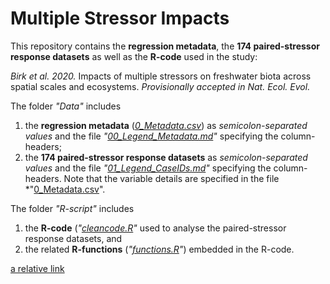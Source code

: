 # Multiple Stressor Impacts

This repository contains the **regression metadata**, the **174 paired-stressor response datasets** as well as the **R-code** used in the study:

*Birk et al. 2020.* Impacts of multiple stressors on freshwater biota across spatial scales and ecosystems. *Provisionally accepted in Nat. Ecol. Evol.*

The folder *"Data"* includes
1. the **regression metadata** (*[0_Metadata.csv](/)*) as *semicolon-separated values* and the file *"[00_Legend_Metadata.md](/Data/00_Legend_Metadata.md)"* specifying the column-headers;
2. the **174 paired-stressor response datasets** as *semicolon-separated values* and the file *"[01_Legend_CaseIDs.md](/Data/01_Legend_CaseIDs.md)"* specifying the column-headers. Note that the variable details are specified in the file *"[0_Metadata.csv](/)".

The folder *"R-script"* includes
1. the **R-code** (*"[cleancode.R](R-script/cleancode.R)"* used to analyse the paired-stressor response datasets, and
2. the related **R-functions** (*"[functions.R](R-script/functions.R)"*) embedded in the R-code.

[a relative link](other_file.md)
